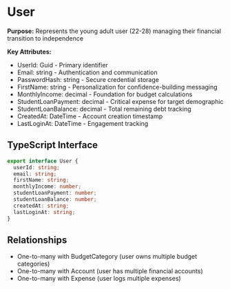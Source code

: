 # User

**Purpose:** Represents the young adult user (22-28) managing their financial transition to independence

**Key Attributes:**
- UserId: Guid - Primary identifier
- Email: string - Authentication and communication
- PasswordHash: string - Secure credential storage
- FirstName: string - Personalization for confidence-building messaging
- MonthlyIncome: decimal - Foundation for budget calculations
- StudentLoanPayment: decimal - Critical expense for target demographic
- StudentLoanBalance: decimal - Total remaining debt tracking
- CreatedAt: DateTime - Account creation timestamp
- LastLoginAt: DateTime - Engagement tracking

## TypeScript Interface

```typescript
export interface User {
  userId: string;
  email: string;
  firstName: string;
  monthlyIncome: number;
  studentLoanPayment: number;
  studentLoanBalance: number;
  createdAt: string;
  lastLoginAt: string;
}
```

## Relationships

- One-to-many with BudgetCategory (user owns multiple budget categories)
- One-to-many with Account (user has multiple financial accounts)
- One-to-many with Expense (user logs multiple expenses)
